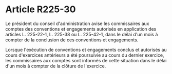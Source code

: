 # Article R225-30

Le président du conseil d'administration avise les commissaires aux comptes des conventions et engagements autorisés en application des articles L. 225-22-1, L. 225-38 ou L. 225-42-1, dans le délai d'un mois à compter de la conclusion de ces conventions et engagements.

Lorsque l'exécution de conventions et engagements conclus et autorisés au cours d'exercices antérieurs a été poursuivie au cours du dernier exercice, les commissaires aux comptes sont informés de cette situation dans le délai d'un mois à compter de la clôture de l'exercice.
